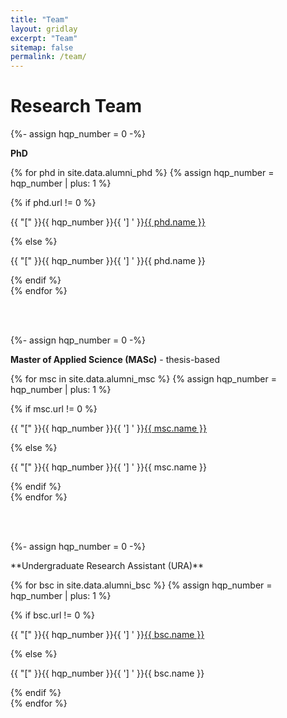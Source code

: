 ```yaml
---
title: "Team"
layout: gridlay
excerpt: "Team"
sitemap: false
permalink: /team/
---
```


# Research Team
<p></p>


{%- assign hqp_number = 0 -%}

**PhD** 
   
{% for phd in site.data.alumni_phd %}
{% assign hqp_number = hqp_number | plus: 1 %}
<div class="row">
<div class="col-sm-11 clearfix">
 <div class="well well-sm">
  {% if phd.url != 0 %}
  <p>{{ "[" }}{{ hqp_number }}{{ '] ' }}<a href="{{ phd.url }}">{{ phd.name }}</a></p>
  {% else %}
  <p>{{ "[" }}{{ hqp_number }}{{ '] ' }}{{ phd.name }}</p>
  {% endif %}
 </div>
</div>
</div>
{% endfor %}


\
&nbsp;


{%- assign hqp_number = 0 -%}

**Master of Applied Science (MASc)** - thesis-based
   
{% for msc in site.data.alumni_msc %}
{% assign hqp_number = hqp_number | plus: 1 %}
<div class="row">
<div class="col-sm-11 clearfix">
 <div class="well well-sm">
  {% if msc.url != 0 %}
  <p>{{ "[" }}{{ hqp_number }}{{ '] ' }}<a href="{{ msc.url }}">{{ msc.name }}</a></p>
  {% else %}
  <p>{{ "[" }}{{ hqp_number }}{{ '] ' }}{{ msc.name }}</p>
  {% endif %}
 </div>
</div>
</div>
{% endfor %}


\
&nbsp;

{%- assign hqp_number = 0 -%}
<p></p>
**Undergraduate Research Assistant (URA)** 
   
{% for bsc in site.data.alumni_bsc %}
{% assign hqp_number = hqp_number | plus: 1 %}
<div class="row">
<div class="col-sm-11 clearfix">
 <div class="well well-sm">
  {% if bsc.url != 0 %}
  <p>{{ "[" }}{{ hqp_number }}{{ '] ' }}<a href="{{ bsc.url }}">{{ bsc.name }}</a></p>
  {% else %}
  <p>{{ "[" }}{{ hqp_number }}{{ '] ' }}{{ bsc.name }}</p>
  {% endif %}
 </div>
</div>
</div>
{% endfor %}



\
&nbsp;